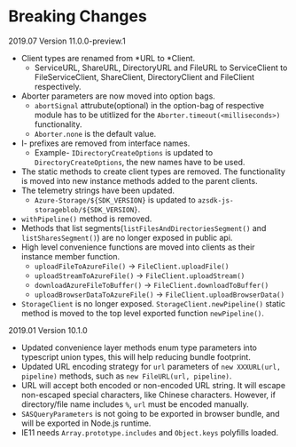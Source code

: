 # Breaking Changes

2019.07 Version 11.0.0-preview.1

- Client types are renamed from *URL to *Client.
  - ServiceURL, ShareURL, DirectoryURL and FileURL to ServiceClient to FileServiceClient, ShareClient, DirectoryClient and FileClient respectively.
- Aborter parameters are now moved into option bags.
  - `abortSignal` attrubute(optional) in the option-bag of respective module has to be utitlized for the `Aborter.timeout(<milliseconds>)` functionality.
  - `Aborter.none` is the default value.
- I- prefixes are removed from interface names.
  - Example- `IDirectoryCreateOptions` is updated to `DirectoryCreateOptions`, the new names have to be used.
- The static methods to create client types are removed. The functionality is moved into new instance methods added to the parent clients.
- The telemetry strings have been updated.
  - `Azure-Storage/${SDK_VERSION}` is updated to `azsdk-js-storageblob/${SDK_VERSION}`.
- `withPipeline()` method is removed.
- Methods that list segments(`listFilesAndDirectoriesSegment()` and `listSharesSegment()`) are no longer exposed in public api.
- High level convenience functions are moved into clients as their instance member function.
  - `uploadFileToAzureFile()` -> `FileClient.uploadFile()`
  - `uploadStreamToAzureFile()` -> `FileClient.uploadStream()`
  - `downloadAzureFileToBuffer()` -> `FileClient.downloadToBuffer()`
  - `uploadBrowserDataToAzureFile()` -> `FileClient.uploadBrowserData()`
- `StorageClient` is no longer exposed. `StorageClient.newPipeline()` static method is moved to the top level exported function `newPipeline()`.

2019.01 Version 10.1.0

- Updated convenience layer methods enum type parameters into typescript union types, this will help reducing bundle footprint.
- Updated URL encoding strategy for `url` parameters of `new XXXURL(url, pipeline)` methods, such as `new FileURL(url, pipeline)`.
- URL will accept both encoded or non-encoded URL string. It will escape non-escaped special characters, like Chinese characters. However, if directory/file name includes `%`, `url` must be encoded manually.
- `SASQueryParameters` is not going to be exported in browser bundle, and will be exported in Node.js runtime.
- IE11 needs `Array.prototype.includes` and `Object.keys` polyfills loaded.
